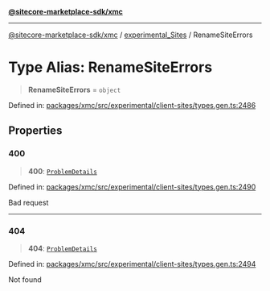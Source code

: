 [**@sitecore-marketplace-sdk/xmc**](../../../../README.md)

***

[@sitecore-marketplace-sdk/xmc](../../../../README.md) / [experimental\_Sites](../README.md) / RenameSiteErrors

# Type Alias: RenameSiteErrors

> **RenameSiteErrors** = `object`

Defined in: [packages/xmc/src/experimental/client-sites/types.gen.ts:2486](https://github.com/Sitecore/marketplace-sdk/blob/main/packages/xmc/src/experimental/client-sites/types.gen.ts#L2486)

## Properties

### 400

> **400**: [`ProblemDetails`](ProblemDetails.md)

Defined in: [packages/xmc/src/experimental/client-sites/types.gen.ts:2490](https://github.com/Sitecore/marketplace-sdk/blob/main/packages/xmc/src/experimental/client-sites/types.gen.ts#L2490)

Bad request

***

### 404

> **404**: [`ProblemDetails`](ProblemDetails.md)

Defined in: [packages/xmc/src/experimental/client-sites/types.gen.ts:2494](https://github.com/Sitecore/marketplace-sdk/blob/main/packages/xmc/src/experimental/client-sites/types.gen.ts#L2494)

Not found
